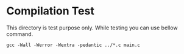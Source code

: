 # Compilation Test
This directory is test purpose only. While testing you can use bellow command.

`gcc -Wall -Werror -Wextra -pedantic ../*.c main.c`
